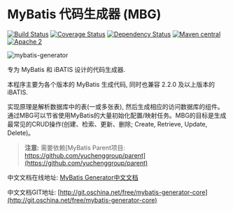 MyBatis 代码生成器 (MBG)
=======================

[![Build Status](https://travis-ci.org/mybatis/generator.svg?branch=master)](https://travis-ci.org/mybatis/generator)
[![Coverage Status](https://coveralls.io/repos/mybatis/generator/badge.svg?branch=master&service=github)](https://coveralls.io/github/mybatis/generator?branch=master)
[![Dependency Status](https://www.versioneye.com/user/projects/561964c6a193340f2800033c/badge.svg?style=flat)](https://www.versioneye.com/user/projects/561964c6a193340f2800033c)
[![Maven central](https://maven-badges.herokuapp.com/maven-central/org.mybatis.generator/mybatis-generator/badge.svg)](https://maven-badges.herokuapp.com/maven-central/org.mybatis.generator/mybatis-generator)
[![Apache 2](http://img.shields.io/badge/license-Apache%202-red.svg)](http://www.apache.org/licenses/LICENSE-2.0)

![mybatis-generator](http://mybatis.github.io/images/mybatis-logo.png)

专为 MyBatis 和 iBATIS 设计的代码生成器.

本程序主要为各个版本的 MyBatis 生成代码, 同时也兼容 2.2.0 及以上版本的 iBATIS. 

实现原理是解析数据库中的表(一或多张表), 然后生成相应的访问数据库的组件。通过MBG可以节省使用MyBatis的大量初始化配置/映射任务。MBG的目标是生成最常见的CRUD操作(创建、检索、更新、删除; Create, Retrieve, Update, Delete)。

>**注意:** 需要依赖[MyBatis Parent项目: https://github.com/yuchenggroup/parent](https://github.com/yuchenggroup/parent)


中文文档在线地址: [MyBatis Generator中文文档](http://mbg.cndocs.tk/)

中文文档GIT地址: [http://git.oschina.net/free/mybatis-generator-core](http://git.oschina.net/free/mybatis-generator-core)

